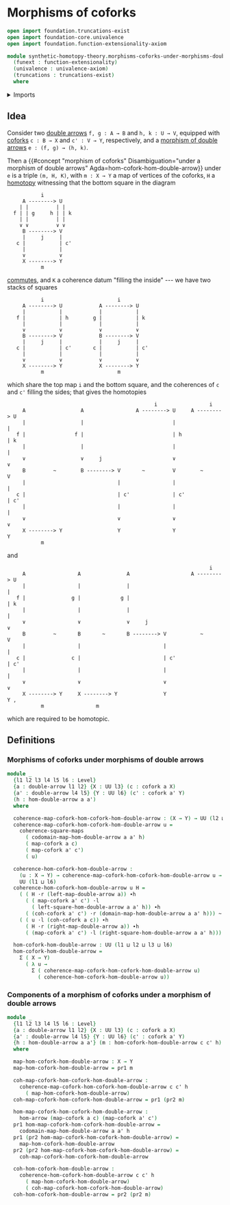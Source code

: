 # Morphisms of coforks

```agda
open import foundation.truncations-exist
open import foundation-core.univalence
open import foundation.function-extensionality-axiom

module synthetic-homotopy-theory.morphisms-coforks-under-morphisms-double-arrows
  (funext : function-extensionality)
  (univalence : univalence-axiom)
  (truncations : truncations-exist)
  where
```

<details><summary>Imports</summary>

```agda
open import foundation.commuting-squares-of-maps funext univalence
open import foundation.dependent-pair-types
open import foundation.double-arrows
open import foundation.homotopies funext
open import foundation.morphisms-arrows funext
open import foundation.morphisms-double-arrows funext univalence
open import foundation.universe-levels
open import foundation.whiskering-homotopies-composition

open import synthetic-homotopy-theory.coforks funext univalence truncations
```

</details>

## Idea

Consider two [double arrows](foundation.double-arrows.md) `f, g : A → B` and
`h, k : U → V`, equipped with [coforks](synthetic-homotopy-theory.coforks.md)
`c : B → X` and `c' : V → Y`, respectively, and a
[morphism of double arrows](foundation.morphisms-double-arrows.md)
`e : (f, g) → (h, k)`.

Then a
{{#concept "morphism of coforks" Disambiguation="under a morphism of double arrows" Agda=hom-cofork-hom-double-arrow}}
under `e` is a triple `(m, H, K)`, with `m : X → Y` a map of vertices of the
coforks, `H` a [homotopy](foundation-core.homotopies.md) witnessing that the
bottom square in the diagram

```text
           i
     A --------> U
    | |         | |
  f | | g     h | | k
    | |         | |
    ∨ ∨         ∨ ∨
     B --------> V
     |     j     |
   c |           | c'
     |           |
     ∨           ∨
     X --------> Y
           m
```

[commutes](foundation-core.commuting-squares-of-maps.md), and `K` a coherence
datum "filling the inside" --- we have two stacks of squares

```text
           i                        i
     A --------> U            A --------> U
     |           |            |           |
   f |           | h        g |           | k
     |           |            |           |
     ∨           ∨            ∨           ∨
     B --------> V            B --------> V
     |     j     |            |     j     |
   c |           | c'       c |           | c'
     |           |            |           |
     ∨           ∨            ∨           ∨
     X --------> Y            X --------> Y
           m                        m
```

which share the top map `i` and the bottom square, and the coherences of `c` and
`c'` filling the sides; that gives the homotopies

```text
                                                i                 i
     A                  A                 A --------> U     A --------> U
     |                  |                             |                 |
   f |                f |                             | h               | k
     |                  |                             |                 |
     ∨                  ∨     j                       ∨                 ∨
     B         ~        B --------> V       ~         V        ~        V
     |                              |                 |                 |
   c |                              | c'              | c'              | c'
     |                              |                 |                 |
     ∨                              ∨                 ∨                 ∨
     X --------> Y                  Y                 Y                 Y
           m
```

and

```text
                                                                  i
     A                 A               A                    A --------> U
     |                 |               |                                |
   f |               g |             g |                                | k
     |                 |               |                                |
     ∨                 ∨               ∨     j                          ∨
     B         ~       B       ~       B --------> V           ~        V
     |                 |                           |                    |
   c |               c |                           | c'                 | c'
     |                 |                           |                    |
     ∨                 ∨                           ∨                    ∨
     X --------> Y     X --------> Y               Y                    Y ,
           m                 m
```

which are required to be homotopic.

## Definitions

### Morphisms of coforks under morphisms of double arrows

```agda
module _
  {l1 l2 l3 l4 l5 l6 : Level}
  {a : double-arrow l1 l2} {X : UU l3} (c : cofork a X)
  {a' : double-arrow l4 l5} {Y : UU l6} (c' : cofork a' Y)
  (h : hom-double-arrow a a')
  where

  coherence-map-cofork-hom-cofork-hom-double-arrow : (X → Y) → UU (l2 ⊔ l6)
  coherence-map-cofork-hom-cofork-hom-double-arrow u =
    coherence-square-maps
      ( codomain-map-hom-double-arrow a a' h)
      ( map-cofork a c)
      ( map-cofork a' c')
      ( u)

  coherence-hom-cofork-hom-double-arrow :
    (u : X → Y) → coherence-map-cofork-hom-cofork-hom-double-arrow u →
    UU (l1 ⊔ l6)
  coherence-hom-cofork-hom-double-arrow u H =
    ( ( H ·r (left-map-double-arrow a)) ∙h
      ( ( map-cofork a' c') ·l
        ( left-square-hom-double-arrow a a' h)) ∙h
      ( (coh-cofork a' c') ·r (domain-map-hom-double-arrow a a' h))) ~
    ( ( u ·l (coh-cofork a c)) ∙h
      ( H ·r (right-map-double-arrow a)) ∙h
      ( (map-cofork a' c') ·l (right-square-hom-double-arrow a a' h)))

  hom-cofork-hom-double-arrow : UU (l1 ⊔ l2 ⊔ l3 ⊔ l6)
  hom-cofork-hom-double-arrow =
    Σ ( X → Y)
      ( λ u →
        Σ ( coherence-map-cofork-hom-cofork-hom-double-arrow u)
          ( coherence-hom-cofork-hom-double-arrow u))
```

### Components of a morphism of coforks under a morphism of double arrows

```agda
module _
  {l1 l2 l3 l4 l5 l6 : Level}
  {a : double-arrow l1 l2} {X : UU l3} (c : cofork a X)
  {a' : double-arrow l4 l5} {Y : UU l6} (c' : cofork a' Y)
  {h : hom-double-arrow a a'} (m : hom-cofork-hom-double-arrow c c' h)
  where

  map-hom-cofork-hom-double-arrow : X → Y
  map-hom-cofork-hom-double-arrow = pr1 m

  coh-map-cofork-hom-cofork-hom-double-arrow :
    coherence-map-cofork-hom-cofork-hom-double-arrow c c' h
      ( map-hom-cofork-hom-double-arrow)
  coh-map-cofork-hom-cofork-hom-double-arrow = pr1 (pr2 m)

  hom-map-cofork-hom-cofork-hom-double-arrow :
    hom-arrow (map-cofork a c) (map-cofork a' c')
  pr1 hom-map-cofork-hom-cofork-hom-double-arrow =
    codomain-map-hom-double-arrow a a' h
  pr1 (pr2 hom-map-cofork-hom-cofork-hom-double-arrow) =
    map-hom-cofork-hom-double-arrow
  pr2 (pr2 hom-map-cofork-hom-cofork-hom-double-arrow) =
    coh-map-cofork-hom-cofork-hom-double-arrow

  coh-hom-cofork-hom-double-arrow :
    coherence-hom-cofork-hom-double-arrow c c' h
      ( map-hom-cofork-hom-double-arrow)
      ( coh-map-cofork-hom-cofork-hom-double-arrow)
  coh-hom-cofork-hom-double-arrow = pr2 (pr2 m)
```
